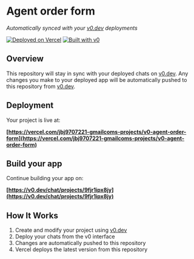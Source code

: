 # Agent order form

*Automatically synced with your [v0.dev](https://v0.dev) deployments*

[![Deployed on Vercel](https://img.shields.io/badge/Deployed%20on-Vercel-black?style=for-the-badge&logo=vercel)](https://vercel.com/jbj9707221-gmailcoms-projects/v0-agent-order-form)
[![Built with v0](https://img.shields.io/badge/Built%20with-v0.dev-black?style=for-the-badge)](https://v0.dev/chat/projects/9fjr1ipx8jy)

## Overview

This repository will stay in sync with your deployed chats on [v0.dev](https://v0.dev).
Any changes you make to your deployed app will be automatically pushed to this repository from [v0.dev](https://v0.dev).

## Deployment

Your project is live at:

**[https://vercel.com/jbj9707221-gmailcoms-projects/v0-agent-order-form](https://vercel.com/jbj9707221-gmailcoms-projects/v0-agent-order-form)**

## Build your app

Continue building your app on:

**[https://v0.dev/chat/projects/9fjr1ipx8jy](https://v0.dev/chat/projects/9fjr1ipx8jy)**

## How It Works

1. Create and modify your project using [v0.dev](https://v0.dev)
2. Deploy your chats from the v0 interface
3. Changes are automatically pushed to this repository
4. Vercel deploys the latest version from this repository
